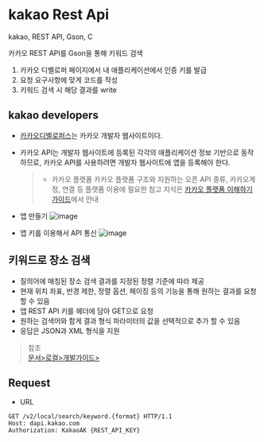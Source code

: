 # kakao Rest Api

kakao, REST API, Gson, C

카카오 REST API를 Gson을 통해 키워드 검색

1. 카카오 디벨로퍼 페이지에서 내 애플리케이션에서 인증 키를 발급
2. 요청 요구사항에 맞게 코드를 작성
3. 키워드 검색 시 해당 결과를 write

## kakao developers 
- [카카오디벨로퍼스](https://developers.kakao.com/)는 카카오 개발자 웹사이트이다.
- 카카오 API는 개발자 웹사이트에 등록된 각각의 애플리케이션 정보 기반으로 동작하므로, 카카오 API를 사용하려면 개발자 웹사이트에 앱을 등록해야 한다.
  >- 카카오 플랫폼
  > 카카오 플랫폼 구조와 지원하는 오픈 API 종류, 카카오계정, 연결 등 플랫폼 이용에 필요한 참고 지식은 [카카오 플랫폼 이해하기 가이드](https://developers.kakao.com/docs/latest/ko/getting-started/platform)에서 안내

- 앱 만들기 
![image](https://user-images.githubusercontent.com/65120581/133536658-9cb2b7f7-755f-4981-93fb-7afac0be148a.png)
- 앱 키를 이용해서 API 통신
![image](https://user-images.githubusercontent.com/65120581/133536832-a51000f1-9f70-4b44-922a-53c3716105e8.png)

## 키워드로 장소 검색

- 질의어에 매칭된 장소 검색 결과를 지정된 정렬 기준에 따라 제공
- 현재 위치 좌표, 반경 제한, 정렬 옵션, 페이징 등의 기능을 통해 원하는 결과를 요청 할 수 있음
- 앱 REST API 키를 헤더에 담아 GET으로 요청
- 원하는 검색어와 함게 결과 형식 파라미터의 값을 선택적으로 추가 할 수 있음
- 응답은 JSON과 XML 형식을 지원

> 참조 <br>
> [문서>로컬>개발가이드>](https://developers.kakao.com/docs/latest/ko/local/dev-guide)


## Request
- URL
```restapi
GET /v2/local/search/keyword.{format} HTTP/1.1
Host: dapi.kakao.com
Authorization: KakaoAK {REST_API_KEY}
```
